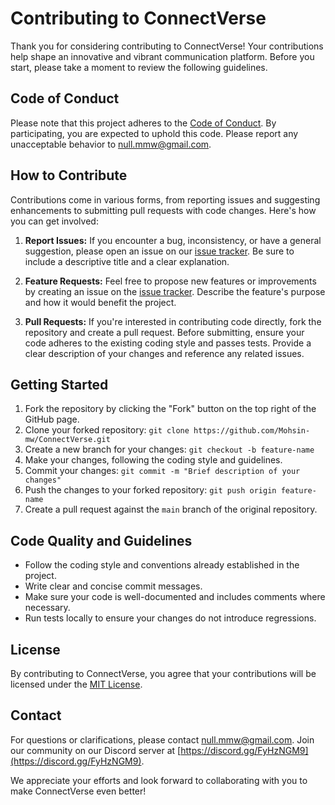 # Contributing to ConnectVerse

Thank you for considering contributing to ConnectVerse! Your contributions help shape an innovative and vibrant communication platform. Before you start, please take a moment to review the following guidelines.

## Code of Conduct

Please note that this project adheres to the [Code of Conduct](CODE_OF_CONDUCT.md). By participating, you are expected to uphold this code. Please report any unacceptable behavior to [null.mmw@gmail.com](mailto:null.mmw@gmail.com).

## How to Contribute

Contributions come in various forms, from reporting issues and suggesting enhancements to submitting pull requests with code changes. Here's how you can get involved:

1. **Report Issues:** If you encounter a bug, inconsistency, or have a general suggestion, please open an issue on our [issue tracker](https://github.com/your-username/ConnectVerse/issues). Be sure to include a descriptive title and a clear explanation.

2. **Feature Requests:** Feel free to propose new features or improvements by creating an issue on the [issue tracker](https://github.com/your-username/ConnectVerse/issues). Describe the feature's purpose and how it would benefit the project.

3. **Pull Requests:** If you're interested in contributing code directly, fork the repository and create a pull request. Before submitting, ensure your code adheres to the existing coding style and passes tests. Provide a clear description of your changes and reference any related issues.

## Getting Started

1. Fork the repository by clicking the "Fork" button on the top right of the GitHub page.
2. Clone your forked repository: `git clone https://github.com/Mohsin-mw/ConnectVerse.git`
3. Create a new branch for your changes: `git checkout -b feature-name`
4. Make your changes, following the coding style and guidelines.
5. Commit your changes: `git commit -m "Brief description of your changes"`
6. Push the changes to your forked repository: `git push origin feature-name`
7. Create a pull request against the `main` branch of the original repository.

## Code Quality and Guidelines

- Follow the coding style and conventions already established in the project.
- Write clear and concise commit messages.
- Make sure your code is well-documented and includes comments where necessary.
- Run tests locally to ensure your changes do not introduce regressions.

## License

By contributing to ConnectVerse, you agree that your contributions will be licensed under the [MIT License](LICENSE).

## Contact

For questions or clarifications, please contact [null.mmw@gmail.com](mailto:null.mmw@gmail.com). Join our community on our Discord server at [https://discord.gg/FyHzNGM9](https://discord.gg/FyHzNGM9).

We appreciate your efforts and look forward to collaborating with you to make ConnectVerse even better!
